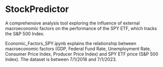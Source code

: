 # StockPredictor
A comprehensive analysis tool exploring the influence of external macroeconomic factors on the performance of the SPY ETF, which tracks the S&amp;P 500 Index.

Economic_Factors_SPY.ipynb explains the relationship between macroeconomic factors (GDP, Federal Fund Rate, Unemployment Rate, Consumer Price Index, Producer Price Index) and SPY ETF price (S&P 500 Index).
The dataset is between 7/1/2018 and 7/1/2023.

